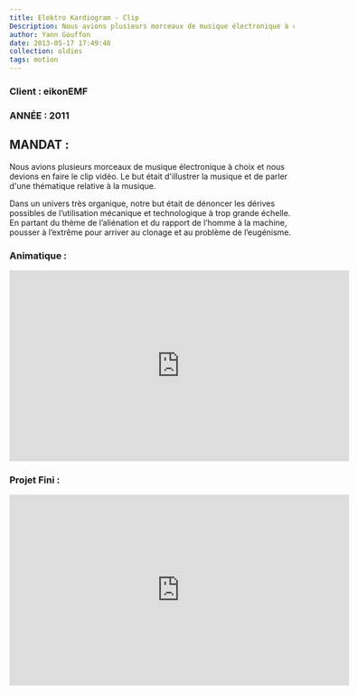 ```yaml
---
title: Elektro Kardiogram - Clip
Description: Nous avions plusieurs morceaux de musique électronique à choix et nous devions en faire le clip vidéo. Le but était d'illustrer la musique et de parler d'une thématique relative à la musique.
author: Yann Gouffon
date: 2013-05-17 17:49:48
collection: oldies
tags: motion
---
```


### Client : eikonEMF
### ANNÉE : 2011

## MANDAT :

Nous avions plusieurs morceaux de musique électronique à choix et nous devions en faire le clip vidéo. Le but était d'illustrer la musique et de parler d'une thématique relative à la musique.

Dans un univers très organique, notre but était de dénoncer les dérives possibles de l’utilisation mécanique et technologique à trop grande échelle. En partant du thème de l’aliénation et du rapport de l’homme à la machine, pousser à l’extrême pour arriver au clonage et au problème de l’eugénisme. 

### Animatique : 

<iframe width="601" height="338" frameborder="0" allowfullscreen="" mozallowfullscreen="" webkitallowfullscreen="" src="http://player.vimeo.com/video/35095260?title=0&amp;byline=0&amp;portrait=0&amp;color=2d95e3"></iframe>

### Projet Fini :

<iframe width="601" height="338" frameborder="0" allowfullscreen="" mozallowfullscreen="" webkitallowfullscreen="" src="http://player.vimeo.com/video/35093421?title=0&amp;byline=0&amp;portrait=0&amp;color=2d95e3"></iframe>
